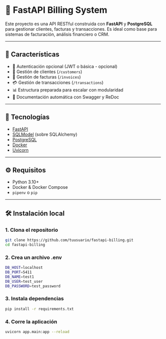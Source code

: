 # 💸 FastAPI Billing System

Este proyecto es una API RESTful construida con **FastAPI** y **PostgreSQL** para gestionar clientes, facturas y transacciones. Es ideal como base para sistemas de facturación, análisis financiero o CRM.

---

## 🚀 Características

- 🔐 Autenticación opcional (JWT o básica - opcional)
- 👥 Gestión de clientes (`/customers`)
- 🧾 Gestión de facturas (`/invoices`)
- 💳 Gestión de transacciones (`/transactions`)
- 📊 Estructura preparada para escalar con modularidad
- 📄 Documentación automática con Swagger y ReDoc

---

## 🧱 Tecnologías

- [FastAPI](https://fastapi.tiangolo.com/)
- [SQLModel](https://sqlmodel.tiangolo.com/) (sobre SQLAlchemy)
- [PostgreSQL](https://www.postgresql.org/)
- [Docker](https://www.docker.com/)
- [Uvicorn](https://www.uvicorn.org/)

---

## ⚙️ Requisitos

- Python 3.10+
- Docker & Docker Compose
- `pipenv` o `pip`

---

## 🛠️ Instalación local

### 1. Clona el repositorio

```bash
git clone https://github.com/tuusuario/fastapi-billing.git
cd fastapi-billing
```
### 2. Crea un archivo .env

```bash
DB_HOST=localhost
DB_PORT=5411
DB_NAME=test1
DB_USER=test_user
DB_PASSWORD=test_password
```

### 3. Instala dependencias

```bash
pip install -r requirements.txt
```
### 4. Corre la aplicación

```bash
uvicorn app.main:app --reload
```

